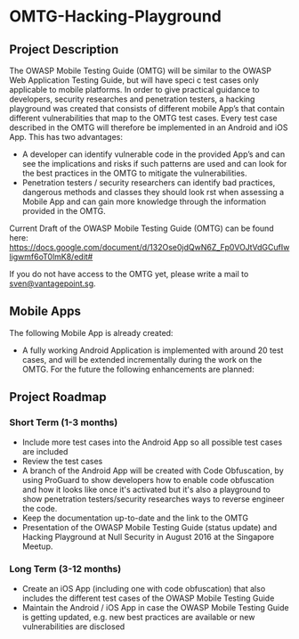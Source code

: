 # OMTG-Hacking-Playground

## Project Description

The OWASP Mobile Testing Guide (OMTG) will be similar to the OWASP Web Application Testing Guide, but will have speci c test cases only applicable to mobile platforms. In order to give practical guidance to developers, security researches and penetration testers, a hacking playground was created that consists of different mobile App’s that contain different vulnerabilities that map to the OMTG test cases. Every test case described in the OMTG will therefore be implemented in an Android and iOS App. This has two advantages:
- A developer can identify vulnerable code in the provided App’s and can see the implications and risks if such patterns are used and can look for the best practices in the OMTG to mitigate the vulnerabilities.
- Penetration testers / security researchers can identify bad practices, dangerous methods and classes they should look  rst when assessing a Mobile App and can gain more knowledge through the information provided in the OMTG.


Current Draft of the OWASP Mobile Testing Guide (OMTG) can be found here: https://docs.google.com/document/d/132Ose0jdQwN6Z_Fp0VOJtVdGCufIwligwmf6oT0lmK8/edit#
 

If you do not have access to the OMTG yet, please write a mail to sven@vantagepoint.sg. 


## Mobile Apps

The following Mobile App is already created:
* A fully working Android Application is implemented with around 20 test cases, and will be extended incrementally during the work on the OMTG.
For the future the following enhancements are planned:


## Project Roadmap 

### Short Term (1-3 months)
* Include more test cases into the Android App so all possible test cases are included
* Review the test cases
* A branch of the Android App will be created with Code Obfuscation, by using ProGuard to show developers how to enable code obfuscation and how it looks like once it's activated but it's also a playground to show penetration testers/security researches ways to reverse engineer the code.
* Keep the documentation up-to-date and the link to the OMTG
* Presentation of the OWASP Mobile Testing Guide (status update) and Hacking Playground at Null Security in August 2016 at the Singapore Meetup.

### Long Term (3-12 months)
* Create an iOS App (including one with code obfuscation) that also includes the different test cases of the OWASP Mobile Testing Guide
* Maintain the Android / iOS App in case the OWASP Mobile Testing Guide is getting updated, e.g. new best practices are available or new vulnerabilities are disclosed
    


